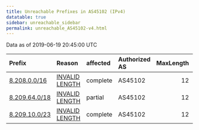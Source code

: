 ```yaml
---
title: Unreachable Prefixes in AS45102 (IPv4)
datatable: true
sidebar: unreachable_sidebar
permalink: unreachable_AS45102-v4.html
---
```


Data as of 2019-06-19 20:45:00 UTC


<div class="datatable-begin"></div>

| Prefix                                               | Reason                                                                                                  | affected   | Authorized AS   |   MaxLength | Anchor                                       |   unreachable /24s |
|:-----------------------------------------------------|:--------------------------------------------------------------------------------------------------------|:-----------|:----------------|------------:|:---------------------------------------------|-------------------:|
| [8.208.0.0/16](https://stat.ripe.net/8.208.0.0/16)   | [INVALID LENGTH](https://rpki-validator.ripe.net/announcement-preview?asn=AS45102&prefix=8.208.0.0/16)  | complete   | AS45102         |          12 | [APNIC](unreachable_APNIC_RPKI_Root-v4.html) |                256 |
| [8.209.64.0/18](https://stat.ripe.net/8.209.64.0/18) | [INVALID LENGTH](https://rpki-validator.ripe.net/announcement-preview?asn=AS45102&prefix=8.209.64.0/18) | partial    | AS45102         |          12 | [APNIC](unreachable_APNIC_RPKI_Root-v4.html) |                 64 |
| [8.209.10.0/23](https://stat.ripe.net/8.209.10.0/23) | [INVALID LENGTH](https://rpki-validator.ripe.net/announcement-preview?asn=AS45102&prefix=8.209.10.0/23) | complete   | AS45102         |          12 | [APNIC](unreachable_APNIC_RPKI_Root-v4.html) |                  2 |

<div class="datatable-end"></div>